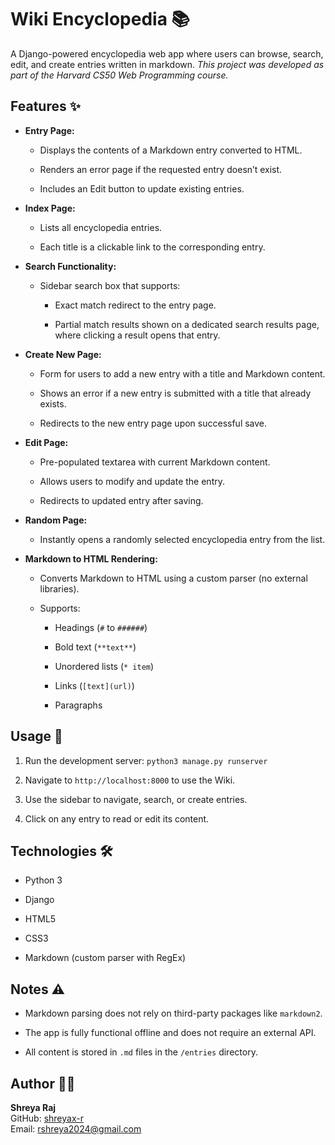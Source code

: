 # Wiki Encyclopedia 📚
 
A Django-powered encyclopedia web app where users can browse, search, edit, and create entries written in markdown. *This project was developed as part of the Harvard CS50 Web Programming course.*
  
## Features ✨
 
 
- **Entry Page:**
 
 
  - Displays the contents of a Markdown entry converted to HTML.
 
  - Renders an error page if the requested entry doesn’t exist.
 
  - Includes an Edit button to update existing entries.
 

 
 
- **Index Page:**
 
 
  - Lists all encyclopedia entries.
 
  - Each title is a clickable link to the corresponding entry.
 

 
 
 
- **Search Functionality:**
 
 
  - Sidebar search box that supports: 
 
    - Exact match redirect to the entry page.
 
    - Partial match results shown on a dedicated search results page, where clicking a result opens that entry.
 

 
 
 
- **Create New Page:**
 
 
  - Form for users to add a new entry with a title and Markdown content.
 
  - Shows an error if a new entry is submitted with a title that already exists.
 
  - Redirects to the new entry page upon successful save.
 

 
 
 
- **Edit Page:**
 
 
  - Pre-populated textarea with current Markdown content.
 
  - Allows users to modify and update the entry.
 
  - Redirects to updated entry after saving.
 

 
 
 
- **Random Page:**
 
 
  - Instantly opens a randomly selected encyclopedia entry from the list.
 

 
 
 
- **Markdown to HTML Rendering:**
 
 
  - Converts Markdown to HTML using a custom parser (no external libraries).
 
  - Supports: 
 
    - Headings (`#` to `######`)
 
    - Bold text (`**text**`)
 
    - Unordered lists (`* item`)
 
    - Links (`[text](url)`)
 
    - Paragraphs
 

 
 

 
 

  
## Usage 🚀
 
 
1.  Run the development server: `python3 manage.py runserver ` 
 
2.  Navigate to `http://localhost:8000` to use the Wiki.
 
3.  Use the sidebar to navigate, search, or create entries.
 
4.  Click on any entry to read or edit its content.
 
 

  
## Technologies 🛠️
 
 
- Python 3
 
- Django
 
- HTML5

- CSS3

- Markdown (custom parser with RegEx)
 

  
## Notes ⚠️
 
 
- Markdown parsing does not rely on third-party packages like `markdown2`.
 
- The app is fully functional offline and does not require an external API.
 
- All content is stored in `.md` files in the `/entries` directory.
 

  
## Author 👩‍💻
**Shreya Raj**  
GitHub: [shreyax-r](https://github.com/shreyax-r)  
Email: rshreya2024@gmail.com
